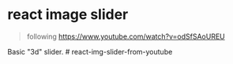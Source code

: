 # react image slider

> following https://www.youtube.com/watch?v=odSfSAoUREU

Basic "3d" slider. # react-img-slider-from-youtube
